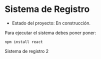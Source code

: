 <h1> Sistema de Registro </h1>

- Estado del proyecto: En construcción.
  
Para ejecutar el sistema debes poner poner:

```npm install react```

Sistema de registro 2
